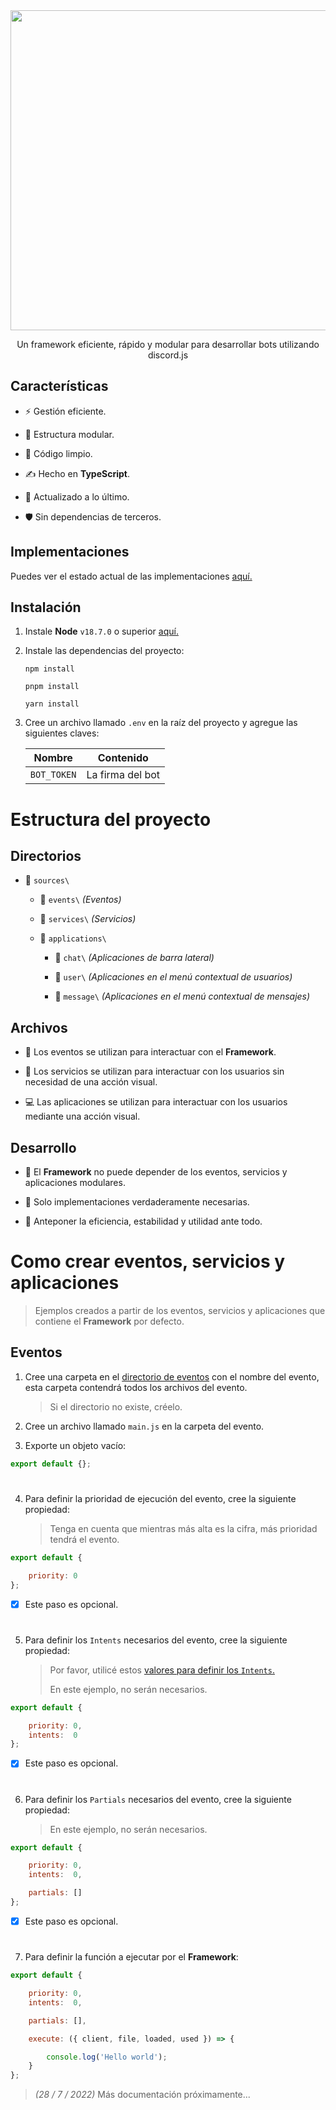 <div align='center'>
    <img src='https://i.ibb.co/CKz4kQQ/logo.png' width='512' />
    <p>
        Un framework eficiente, rápido y modular para desarrollar bots utilizando discord.js
    </p>
</div>

## Características

- ⚡️ Gestión eficiente.

- 🧱 Estructura modular.

- 🧽 Código limpio.

- ✍ Hecho en **TypeScript**.

- 🌃 Actualizado a lo último.

- 🛡 Sin dependencias de terceros.

## Implementaciones

Puedes ver el estado actual de las implementaciones [aquí.](https://themarzon.notion.site/3a93960b980b484780c38e8c9aa360e1)

## Instalación

1. Instale **Node** ``v18.7.0`` o superior [aquí.](https://nodejs.org)

2. Instale las dependencias del proyecto:
  
    ```sh-session
    npm install
    ```
    
    ```sh-session
    pnpm install
    ```

    ```sh-session
    yarn install
    ```

3. Cree un archivo llamado ``.env`` en la raíz del proyecto y agregue las siguientes claves:

    | Nombre      | Contenido        |
    |-------------|------------------|
    | `BOT_TOKEN` | La firma del bot |

# Estructura del proyecto

## Directorios

- 📂 ``sources\``

    - 📂 ``events\`` _(Eventos)_

    - 📂 ``services\`` _(Servicios)_

    - 📂 ``applications\``

        - 📂 ``chat\`` _(Aplicaciones de barra lateral)_

        - 📂 ``user\`` _(Aplicaciones en el menú contextual de usuarios)_

        - 📂 ``message\`` _(Aplicaciones en el menú contextual de mensajes)_

## Archivos

- 🎯 Los eventos se utilizan para interactuar con el **Framework**.

- 📡 Los servicios se utilizan para interactuar con los usuarios sin necesidad de una acción visual.

- 💻 Las aplicaciones se utilizan para interactuar con los usuarios mediante una acción visual.

## Desarrollo

- 🔀 El **Framework** no puede depender de los eventos, servicios y aplicaciones modulares.

- 🚧 Solo implementaciones verdaderamente necesarias.

- 🧹 Anteponer la eficiencia, estabilidad y utilidad ante todo.

# Como crear eventos, servicios y aplicaciones

> Ejemplos creados a partir de los eventos, servicios y aplicaciones que contiene el **Framework** por defecto.

## Eventos

1. Cree una carpeta en el [directorio de eventos](https://github.com/theMarzon/Dynamoon/#Directorios) con el nombre del evento, esta carpeta contendrá todos los archivos del evento.

    > Si el directorio no existe, créelo.

2. Cree un archivo llamado ``main.js`` en la carpeta del evento.

3. Exporte un objeto vacío:

```js
export default {};
```

#

4. Para definir la prioridad de ejecución del evento, cree la siguiente propiedad:

    > Tenga en cuenta que mientras más alta es la cifra, más prioridad tendrá el evento.

```js
export default {

    priority: 0
};
```

- [x] Este paso es opcional.

#

5. Para definir los ``Intents`` necesarios del evento, cree la siguiente propiedad:

    > Por favor, utilicé estos [valores para definir los ``Intents``.](https://discord.com/developers/docs/topics/gateway#gateway-intents)
    > 
    > En este ejemplo, no serán necesarios.

```js
export default {

    priority: 0,
    intents:  0
};
```

- [x] Este paso es opcional.

#

6. Para definir los ``Partials`` necesarios del evento, cree la siguiente propiedad:

    > En este ejemplo, no serán necesarios.

```js
export default {

    priority: 0,
    intents:  0,

    partials: []
};
```

- [x] Este paso es opcional.

#

7. Para definir la función a ejecutar por el **Framework**:

```js
export default {

    priority: 0,
    intents:  0,

    partials: [],

    execute: ({ client, file, loaded, used }) => {

        console.log('Hello world');
    }
};
```

> _(28 / 7 / 2022)_ Más documentación próximamente...
